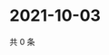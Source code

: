 # 2021-10-03

共 0 条

<!-- BEGIN WEIBO -->
<!-- 最后更新时间 Sun Oct 03 2021 22:07:05 GMT+0800 (China Standard Time) -->

<!-- END WEIBO -->
